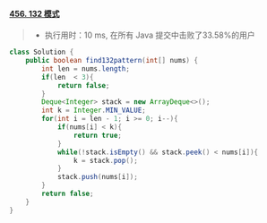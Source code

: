 #### [456. 132 模式](https://leetcode-cn.com/problems/132-pattern/)

> - 执行用时：10 ms, 在所有 Java 提交中击败了33.58%的用户

```java
class Solution {
    public boolean find132pattern(int[] nums) {
        int len = nums.length;
        if(len  < 3){
            return false;
        }
        Deque<Integer> stack = new ArrayDeque<>();
        int k = Integer.MIN_VALUE;
        for(int i = len - 1; i >= 0; i--){
            if(nums[i] < k){
                return true;
            }
            while(!stack.isEmpty() && stack.peek() < nums[i]){
                k = stack.pop();
            }
            stack.push(nums[i]);
        }
        return false;
    }
}
```

